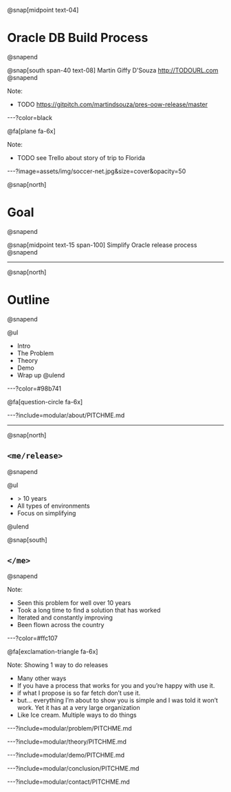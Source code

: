 @snap[midpoint text-04]
# Oracle DB Build Process
@snapend

@snap[south span-40 text-08]
Martin Giffy D'Souza
http://TODOURL.com
@snapend

Note:
- TODO https://gitpitch.com/martindsouza/pres-oow-release/master

---?color=black

@fa[plane fa-6x]

Note:
- TODO see Trello about story of trip to Florida


---?image=assets/img/soccer-net.jpg&size=cover&opacity=50

@snap[north]
# Goal
@snapend

@snap[midpoint text-15 span-100]
Simplify Oracle release process
@snapend


---

@snap[north]
# Outline
@snapend


@ul[](false)
- Intro
- The Problem
- Theory
- Demo
- Wrap up
@ulend


---?color=#98b741

@fa[question-circle fa-6x]

---?include=modular/about/PITCHME.md

---

@snap[north]
## `<me/release>`
@snapend


@ul[](false)

- &gt; 10 years
- All types of environments
- Focus on simplifying 

@ulend

@snap[south]
## `</me>`
@snapend

Note:
- Seen this problem for well over 10 years
- Took a long time to find a solution that has worked
- Iterated and constantly improving
- Been flown across the country

---?color=#ffc107

@fa[exclamation-triangle fa-6x]


Note:
Showing 1 way to do releases
- Many other ways
- If you have a process that works for you and you’re happy with use it.
- if what I propose is so far fetch don’t use it.
- but... everything I’m about to show you is simple and I was told it won’t work. Yet it has at a very large organization
- Like Ice cream. Multiple ways to do things


---?include=modular/problem/PITCHME.md

---?include=modular/theory/PITCHME.md

---?include=modular/demo/PITCHME.md

---?include=modular/conclusion/PITCHME.md

---?include=modular/contact/PITCHME.md
